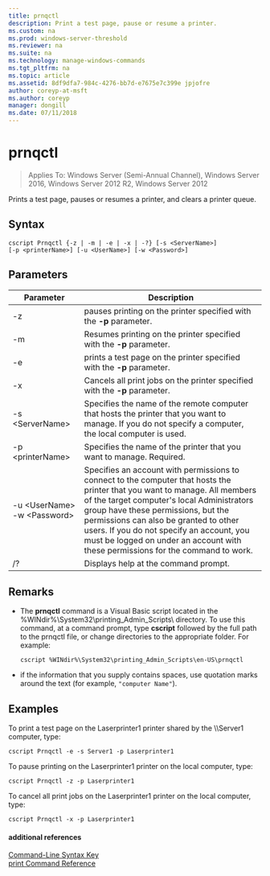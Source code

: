 ```yaml
---
title: prnqctl
description: Print a test page, pause or resume a printer.
ms.custom: na
ms.prod: windows-server-threshold
ms.reviewer: na
ms.suite: na
ms.technology: manage-windows-commands
ms.tgt_pltfrm: na
ms.topic: article
ms.assetid: 8df9dfa7-984c-4276-bb7d-e7675e7c399e jpjofre
author: coreyp-at-msft
ms.author: coreyp
manager: dongill
ms.date: 07/11/2018
---
```

# prnqctl

>Applies To: Windows Server (Semi-Annual Channel), Windows Server 2016, Windows Server 2012 R2, Windows Server 2012

Prints a test page, pauses or resumes a printer, and clears a printer queue.  

## Syntax  
```  
cscript Prnqctl {-z | -m | -e | -x | -?} [-s <ServerName>]   
[-p <printerName>] [-u <UserName>] [-w <Password>]  
```  
## Parameters  

|Parameter|Description|  
|-------|--------|  
|-z|pauses printing on the printer specified with the **-p** parameter.|  
|-m|Resumes printing on the printer specified with the **-p** parameter.|  
|-e|prints a test page on the printer specified with the **-p** parameter.|  
|-x|Cancels all print jobs on the printer specified with the **-p** parameter.|  
|-s \<ServerName>|Specifies the name of the remote computer that hosts the printer that you want to manage. If you do not specify a computer, the local computer is used.|  
|-p \<printerName>|Specifies the name of the printer that you want to manage. Required.|  
|-u \<UserName> -w \<Password>|Specifies an account with permissions to connect to the computer that hosts the printer that you want to manage. All members of the target computer's local Administrators group have these permissions, but the permissions can also be granted to other users. If you do not specify an account, you must be logged on under an account with these permissions for the command to work.|  
|/?|Displays help at the command prompt.|  

## Remarks  
- The **prnqctl** command is a Visual Basic script located in the %WINdir%\System32\printing_Admin_Scripts\\<language> directory. To use this command, at a command prompt, type **cscript** followed by the full path to the prnqctl file, or change directories to the appropriate folder. For example:  
  ```  
  cscript %WINdir%\System32\printing_Admin_Scripts\en-US\prnqctl  
  ```  
- if the information that you supply contains spaces, use quotation marks around the text (for example, `"computer Name"`).  

## <a name="BKMK_examples"></a>Examples  
To print a test page on the Laserprinter1 printer shared by the \\\Server1 computer, type:  
```  
cscript Prnqctl -e -s Server1 -p Laserprinter1  
```  
To pause printing on the Laserprinter1 printer on the local computer, type:  
```  
cscript Prnqctl -z -p Laserprinter1  
```  
To cancel all print jobs on the Laserprinter1 printer on the local computer, type:  
```  
cscript Prnqctl -x -p Laserprinter1  
```  

#### additional references  
[Command-Line Syntax Key](command-line-syntax-key.md)  
[print Command Reference](print-command-reference.md)  
